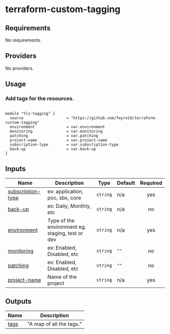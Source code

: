 <!-- BEGIN_TF_DOCS -->
# terraform-custom-tagging
## Requirements

No requirements.

## Providers

No providers.

## Usage
### Add tags for the resources.
```hcl

module "tlz-tagging" {
  source                   = "https://github.com/feyre19/terraform-custom-tagging"
  environment              = var.environment
  monitoring               = var.monitoring
  patching                 = var.patching
  project-name             = var.project-name
  subscription-type        = var.subscription-type
  back-up                  = var.back-up
}

```

## Inputs

| Name | Description | Type | Default | Required |
|------|-------------|------|---------|:-----:|
| <a name="input_subscription-type"></a> [subscription-type](#input\_subscription-type) | ex: application, poc, sbx, core | `string` | n/a | yes |
| <a name="input_back-up"></a> [back-up](#input\_back-up) | ex: Daily, Monthly, etc | `string` | n/a | no |
| <a name="input_environment"></a> [environment](#input\_environment) | Type of the environment eg. staging, test or dev | `string` | n/a | yes |
| <a name="input_monitoring"></a> [monitoring](#input\_monitoring) | ex: Enabled, Disabled, etc | `string` | `""` | no |
| <a name="input_patching"></a> [patching](#input\_patching) | ex: Enabled, Disabled, etc | `string` | `""` | no |
| <a name="input_project-name"></a> [project-name](#input\_project-name) | Name of the project | `string` | n/a | yes |

## Outputs

| Name | Description |
|------|-------------|
| <a name="tags"></a> [tags](#output\_tags) | "A map of all the tags." |

<!-- END_TF_DOCS -->
